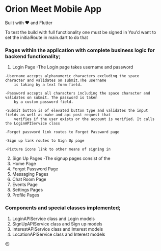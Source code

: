 # Orion Meet Mobile App
Built with ❤️ and Flutter

To test the build with full functionality one must be signed in
You'd want to set the initialRoute in main.dart to do that

### Pages within the application with complete business logic for backend functionality;
  1. Login Page
    -The Login page takes username and password
    
    -Username accepts alphanumeric characters excluding the space character and validates on submit.The username
        is taking by a text form field.
        
    -Password accepts all characters including the space character and validates on submit. The password is taken
        by a custom password field.
        
    -Submit button is of elevated button type and validates the input fields as well as make and api post request that
        verifies if the user exists or the account is verified. It calls the LoginAPIService class
        
    -Forgot password link routes to Forgot Password page
    
    -Sign up link routes to Sign Up page
    
    -Picture icons link to other means of signing in

  2. Sign Up Pages
    -The signup pages consist of the
  3. Home Page
  4. Forgot Password Page
  5. Messaging Pages
  6. Chat Room Page
  7. Events Page
  8. Settings Pages
  9. Profile Pages

  
### Components and special classes implemented;
  1. LoginAPIService class and Login models
  2. SignUpAPIService class and Sign up models
  3. InterestAPIService class and Interest models
  4. LocationAPIService class and Interest models
  
😉
